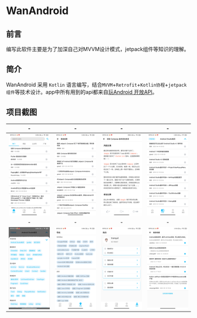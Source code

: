 # WanAndroid

## 前言

编写此软件主要是为了加深自己对MVVM设计模式，jetpack组件等知识的理解。



## 简介

WanAndroid 采用 `Kotlin` 语言编写，结合`MVVM`+`Retrofit`+`Kotlin协程`+`jetpack组件`等技术设计。app中所有用到的api都来自[玩Android 开放API](https://www.wanandroid.com/blog/show/2)。



## 项目截图

|                              -                               |                              -                               |                              -                               |                              -                               |
| :----------------------------------------------------------: | :----------------------------------------------------------: | :----------------------------------------------------------: | :----------------------------------------------------------: |
| <img src="https://github.com/tranquilme/WanAndroid/blob/main/app/img/1.jpg" style="zoom:80%;" /> | ![2.jpg](https://github.com/tranquilme/WanAndroid/blob/main/app/img/2.jpg) | ![3.jpg](https://github.com/tranquilme/WanAndroid/blob/main/app/img/3.jpg) | ![4.jpg](https://github.com/tranquilme/WanAndroid/blob/main/app/img/4.jpg) |
|                              -                               |                              -                               |                              -                               |                              -                               |
| ![5.jpg](https://github.com/tranquilme/WanAndroid/blob/main/app/img/5.jpg) | ![6.jpg](https://github.com/tranquilme/WanAndroid/blob/main/app/img/6.jpg) | ![7.jpg](https://github.com/tranquilme/WanAndroid/blob/main/app/img/7.jpg) | ![8.jpg](https://github.com/tranquilme/WanAndroid/blob/main/app/img/8.jpg) |



